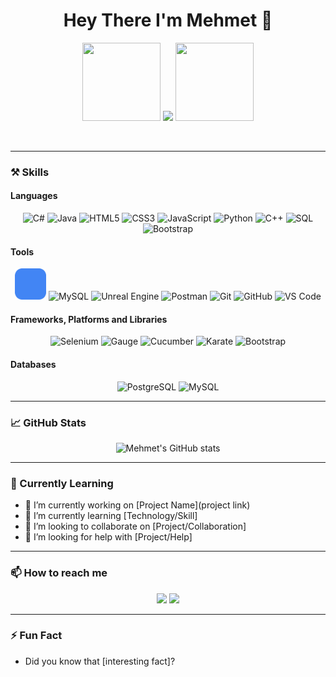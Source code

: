 <h1 align="center">
  Hey There I'm Mehmet 👋
</h1>

<p align="center">
  <img src="https://media1.giphy.com/media/v1.Y2lkPTc5MGI3NjExemJvemI2eW12dXpndHZqeWVoZ21qMWFjOTJudXp5Y3BjcHUwZ2tleCZlcD12MV9pbnRlcm5hbF9naWZfYnlfaWQmY3Q9Zw/oYQ9HRm5Mo7VXeMNVR/giphy.gif" width="125" height="125"/>
  <img src="https://media.giphy.com/media/M9gbBd9nbDrOTu1Mqx/giphy.gif" width="100"/>
  <img src="https://media3.giphy.com/media/v1.Y2lkPTc5MGI3NjExZHppYzhuamwxNnQ4c3A3aDZ1Mmdhdm0xaXdmaTRtejY1M3hpcnVmbiZlcD12MV9pbnRlcm5hbF9naWZfYnlfaWQmY3Q9Zw/l7zabeVIt16efVp6wg/giphy.gif" width="125" height="125"/>
</p>

<p align="center">
  <img src="https://komarev.com/ghpvc/?username=RaeJanLeku&style=flat-square&color=blue" alt=""/>
</p>

---



### ⚒️ Skills

#### Languages

<p align="center">
  <img src="https://github.com/onemarc/tech-icons/blob/main/icons/csharp.svg" alt="C#" width="50" height="50"/>
  <img src="https://github.com/onemarc/tech-icons/blob/main/icons/java.svg" alt="Java" width="50" height="50"/>
  <img src="https://github.com/onemarc/tech-icons/blob/main/icons/html5.svg" alt="HTML5" width="50" height="50"/>
  <img src="https://github.com/onemarc/tech-icons/blob/main/icons/css3.svg" alt="CSS3" width="50" height="50"/>
  <img src="https://github.com/onemarc/tech-icons/blob/main/icons/javascript.svg" alt="JavaScript" width="50" height="50"/>
  <img src="https://github.com/onemarc/tech-icons/blob/main/icons/python.svg" alt="Python" width="50" height="50"/>
  <img src="https://github.com/onemarc/tech-icons/blob/main/icons/cplusplus.svg" alt="C++" width="50" height="50"/>
  <img src="https://github.com/onemarc/tech-icons/blob/main/icons/sql.svg" alt="SQL" width="50" height="50"/>
  <img src="https://github.com/onemarc/tech-icons/blob/main/icons/bootstrap.svg" alt="Bootstrap" width="50" height="50"/>
</p>

#### Tools

<p align="center">
  <img src="https://github.com/onemarc/tech-icons/blob/main/icons/androidstudio.svg" alt="Android Studio" width="50" height="50"/>
  <img src="https://github.com/onemarc/tech-icons/blob/main/icons/mysql.svg" alt="MySQL" width="50" height="50"/>
  <img src="https://github.com/onemarc/tech-icons/blob/main/icons/unrealengine.svg" alt="Unreal Engine" width="50" height="50"/>
  <img src="https://github.com/onemarc/tech-icons/blob/main/icons/postman.svg" alt="Postman" width="50" height="50"/>
  <img src="https://github.com/onemarc/tech-icons/blob/main/icons/git.svg" alt="Git" width="50" height="50"/>
  <img src="https://github.com/onemarc/tech-icons/blob/main/icons/github.svg" alt="GitHub" width="50" height="50"/>
  <img src="https://github.com/onemarc/tech-icons/blob/main/icons/vscode.svg" alt="VS Code" width="50" height="50"/>
</p>

#### Frameworks, Platforms and Libraries

<p align="center">
  <img src="https://github.com/onemarc/tech-icons/blob/main/icons/selenium/selenium.svg" alt="Selenium" width="50" height="50"/>
  <img src="https://github.com/onemarc/tech-icons/blob/main/icons/gauge/gauge.svg" alt="Gauge" width="50" height="50"/>
  <img src="https://github.com/onemarc/tech-icons/blob/main/icons/cucumber/cucumber.svg" alt="Cucumber" width="50" height="50"/>
  <img src="https://github.com/onemarc/tech-icons/blob/main/icons/karate/karate.svg" alt="Karate" width="50" height="50"/>
  <img src="https://github.com/onemarc/tech-icons/blob/main/icons/bootstrap/bootstrap.svg" alt="Bootstrap" width="50" height="50"/>
</p>

#### Databases

<p align="center">
  <img src="https://github.com/onemarc/tech-icons/blob/main/icons/postgresql/postgresql-original.svg" alt="PostgreSQL" width="50" height="50"/>
  <img src="https://github.com/onemarc/tech-icons/blob/main/icons/mysql/mysql-original.svg" alt="MySQL" width="50" height="50"/>
</p>

---

### 📈 GitHub Stats

<p align="center">
  <img src="https://github-readme-stats.vercel.app/api?username=RaeJanLeku&show_icons=true&theme=radical" alt="Mehmet's GitHub stats"/>
</p>

---

### 🌱 Currently Learning

- 🔭 I’m currently working on [Project Name](project link)
- 🌱 I’m currently learning [Technology/Skill]
- 👯 I’m looking to collaborate on [Project/Collaboration]
- 🤔 I’m looking for help with [Project/Help]

---

### 📫 How to reach me

<p align="center">
  <a href="https://www.linkedin.com/in/your-linkedin-username/"><img src="https://img.shields.io/badge/LinkedIn-informational?style=flat-square&logo=linkedin&color=0077B5"/></a>
  <a href="mailto:your-email@example.com"><img src="https://img.shields.io/badge/Email-informational?style=flat-square&logo=gmail&color=EA4335"/></a>
</p>

---

### ⚡ Fun Fact

- Did you know that [interesting fact]?
